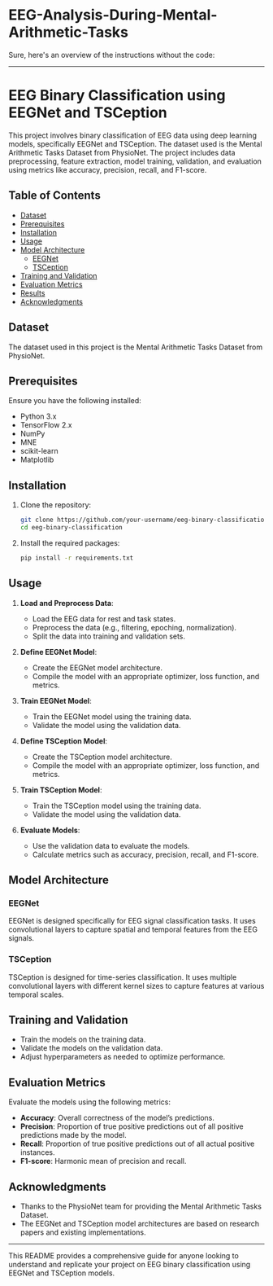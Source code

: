 # EEG-Analysis-During-Mental-Arithmetic-Tasks
Sure, here's an overview of the instructions without the code:

---

# EEG Binary Classification using EEGNet and TSCeption

This project involves binary classification of EEG data using deep learning models, specifically EEGNet and TSCeption. The dataset used is the Mental Arithmetic Tasks Dataset from PhysioNet. The project includes data preprocessing, feature extraction, model training, validation, and evaluation using metrics like accuracy, precision, recall, and F1-score.

## Table of Contents

- [Dataset](#dataset)
- [Prerequisites](#prerequisites)
- [Installation](#installation)
- [Usage](#usage)
- [Model Architecture](#model-architecture)
  - [EEGNet](#eegnet)
  - [TSCeption](#tsception)
- [Training and Validation](#training-and-validation)
- [Evaluation Metrics](#evaluation-metrics)
- [Results](#results)
- [Acknowledgments](#acknowledgments)

## Dataset

The dataset used in this project is the Mental Arithmetic Tasks Dataset from PhysioNet.

## Prerequisites

Ensure you have the following installed:
- Python 3.x
- TensorFlow 2.x
- NumPy
- MNE
- scikit-learn
- Matplotlib

## Installation

1. Clone the repository:
    ```bash
    git clone https://github.com/your-username/eeg-binary-classification.git
    cd eeg-binary-classification
    ```

2. Install the required packages:
    ```bash
    pip install -r requirements.txt
    ```

## Usage

1. **Load and Preprocess Data**:
    - Load the EEG data for rest and task states.
    - Preprocess the data (e.g., filtering, epoching, normalization).
    - Split the data into training and validation sets.

2. **Define EEGNet Model**:
    - Create the EEGNet model architecture.
    - Compile the model with an appropriate optimizer, loss function, and metrics.

3. **Train EEGNet Model**:
    - Train the EEGNet model using the training data.
    - Validate the model using the validation data.

4. **Define TSCeption Model**:
    - Create the TSCeption model architecture.
    - Compile the model with an appropriate optimizer, loss function, and metrics.

5. **Train TSCeption Model**:
    - Train the TSCeption model using the training data.
    - Validate the model using the validation data.

6. **Evaluate Models**:
    - Use the validation data to evaluate the models.
    - Calculate metrics such as accuracy, precision, recall, and F1-score.

## Model Architecture

### EEGNet

EEGNet is designed specifically for EEG signal classification tasks. It uses convolutional layers to capture spatial and temporal features from the EEG signals.

### TSCeption

TSCeption is designed for time-series classification. It uses multiple convolutional layers with different kernel sizes to capture features at various temporal scales.

## Training and Validation

- Train the models on the training data.
- Validate the models on the validation data.
- Adjust hyperparameters as needed to optimize performance.

## Evaluation Metrics

Evaluate the models using the following metrics:
- **Accuracy**: Overall correctness of the model’s predictions.
- **Precision**: Proportion of true positive predictions out of all positive predictions made by the model.
- **Recall**: Proportion of true positive predictions out of all actual positive instances.
- **F1-score**: Harmonic mean of precision and recall.

## Acknowledgments

- Thanks to the PhysioNet team for providing the Mental Arithmetic Tasks Dataset.
- The EEGNet and TSCeption model architectures are based on research papers and existing implementations.

---

This README provides a comprehensive guide for anyone looking to understand and replicate your project on EEG binary classification using EEGNet and TSCeption models.
